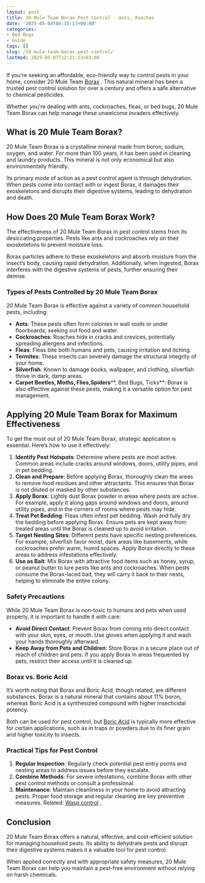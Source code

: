 ```yaml
---
layout: post
title: 20 Mule Team Borax Pest Control - Ants, Roaches
date: '2025-05-04T04:15:17+00:00'
categories:
- Bed Bugs
- Guide
tags: []
slug: /20-mule-team-borax-pest-control/
lastmod: 2025-05-07T12:21:23+03:00
---
```


If you’re seeking an affordable, eco-friendly way to control pests in your home, consider 20 Mule Team
[Borax](https://en.wikipedia.org/wiki/Borax)
. This natural mineral has been a trusted pest control solution for over a century and offers a safe alternative to chemical pesticides.

Whether you're dealing with ants, cockroaches, fleas, or bed bugs, 20 Mule Team Borax can help manage these unwelcome invaders effectively.
## What is 20 Mule Team Borax?
20 Mule Team Borax is a crystalline mineral made from boron, sodium, oxygen, and water. For more than 100 years, it has been used in cleaning and laundry products. This mineral is not only economical but also environmentally friendly.

Its primary mode of action as a pest control agent is through dehydration. When pests come into contact with or ingest Borax, it damages their exoskeletons and disrupts their digestive systems, leading to dehydration and death.
## How Does 20 Mule Team Borax Work?
The effectiveness of 20 Mule Team Borax in pest control stems from its desiccating properties. Pests like ants and cockroaches rely on their exoskeletons to prevent moisture loss.

Borax particles adhere to these exoskeletons and absorb moisture from the insect’s body, causing rapid dehydration. Additionally, when ingested, Borax interferes with the digestive systems of pests, further ensuring their demise.
### Types of Pests Controlled by 20 Mule Team Borax
20 Mule Team Borax is effective against a variety of common household pests, including:
- **Ants**: These pests often form colonies in wall voids or under floorboards, seeking out food and water.
- **Cockroaches**: Roaches hide in cracks and crevices, potentially spreading allergens and infections.
- **Fleas**: Fleas bite both humans and pets, causing irritation and itching.
- **Termites**: These insects can severely damage the structural integrity of your home.
- **Silverfish**: Known to damage books, wallpaper, and clothing, silverfish thrive in dark, damp areas.
- **Carpet Beetles, Moths, Flies,Spiders****, Bed Bugs, Ticks**: Borax is also effective against these pests, making it a versatile option for pest management.
## Applying 20 Mule Team Borax for Maximum Effectiveness
To get the most out of 20 Mule Team Borax, strategic application is essential. Here’s how to use it effectively:
1. **Identify Pest Hotspots**: Determine where pests are most active. Common areas include cracks around windows, doors, utility pipes, and in pet bedding.
2. **Clean and Prepare**: Before applying Borax, thoroughly clean the areas to remove food residues and other attractants. This ensures that Borax is not diluted or masked by other substances.
3. **Apply Borax**: Lightly dust Borax powder in areas where pests are active. For example, apply it along gaps around windows and doors, around utility pipes, and in the corners of rooms where pests may hide.
4. **Treat Pet Bedding**: Fleas often infest pet bedding. Wash and fully dry the bedding before applying Borax. Ensure pets are kept away from treated areas until the Borax is cleaned up to avoid irritation.
5. **Target Nesting Sites**: Different pests have specific nesting preferences. For example, silverfish favor moist, dark areas like basements, while cockroaches prefer warm, humid spaces. Apply Borax directly to these areas to address infestations effectively.
6. **Use as Bait**: Mix Borax with attractive food items such as honey, syrup, or peanut butter to lure pests like ants and cockroaches. When pests consume the Borax-laced bait, they will carry it back to their nests, helping to eliminate the entire colony.
### Safety Precautions
While 20 Mule Team Borax is non-toxic to humans and pets when used properly, it is important to handle it with care:
- **Avoid Direct Contact**: Prevent Borax from coming into direct contact with your skin, eyes, or mouth. Use gloves when applying it and wash your hands thoroughly afterward.
- **Keep Away from Pets and Children**: Store Borax in a secure place out of reach of children and pets. If you apply Borax in areas frequented by pets, restrict their access until it is cleaned up.
### Borax vs. Boric Acid
It’s worth noting that Borax and Boric Acid, though related, are different substances. Borax is a natural mineral that contains about 11% boron, whereas Boric Acid is a synthesized compound with higher insecticidal potency.

Both can be used for pest control, but
[Boric Acid](https://pestpolicy.com/boric-acid/)
is typically more effective for certain applications, such as in traps or powders due to its finer grain and higher toxicity to insects.
### Practical Tips for Pest Control
1. **Regular Inspection**: Regularly check potential pest entry points and nesting areas to address issues before they escalate.
2. **Combine Methods**: For severe infestations, combine Borax with other pest control methods or consult a professional.
3. **Maintenance**: Maintain cleanliness in your home to avoid attracting pests. Proper food storage and regular cleaning are key preventive measures.
Related:
[Wasp control](https://pestpolicy.com/best-wasp-spray/)
,
## Conclusion
20 Mule Team Borax offers a natural, effective, and cost-efficient solution for managing household pests. Its ability to dehydrate pests and disrupt their digestive systems makes it a valuable tool for pest control.

When applied correctly and with appropriate safety measures, 20 Mule Team Borax can help you maintain a pest-free environment without relying on harsh chemicals.
